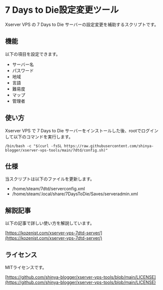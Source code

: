 # 7 Days to Die設定変更ツール

Xserver VPS の 7 Days to Die サーバーの設定変更を補助するスクリプトです。

## 機能
以下の項目を設定できます。

- サーバー名
- パスワード
- 地域
- 言語
- 難易度
- マップ
- 管理者

## 使い方
Xserver VPS で 7 Days to Die サーバーをインストールした後、rootでログインして以下のコマンドを実行します。
```
/bin/bash -c "$(curl -fsSL https://raw.githubusercontent.com/shinya-blogger/xserver-vps-tools/main/7dtd/config.sh)"
```

## 仕様

当スクリプトは以下のファイルを更新します。

- /home/steam/7dtd/serverconfig.xml
- /home/steam/.local/share/7DaysToDie/Saves/serveradmin.xml


## 解説記事

以下の記事で詳しい使い方を解説しています。

[https://kozenist.com/xserver-vps-7dtd-server/](https://kozenist.com/xserver-vps-7dtd-server/)


## ライセンス

MITライセンスです。

[https://github.com/shinya-blogger/xserver-vps-tools/blob/main/LICENSE](https://github.com/shinya-blogger/xserver-vps-tools/blob/main/LICENSE)